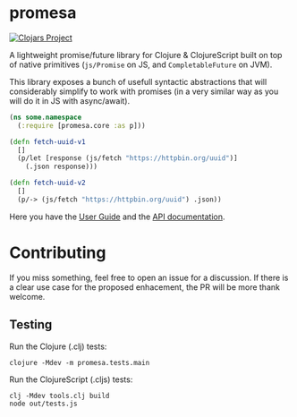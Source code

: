 # promesa #

[![Clojars Project](http://clojars.org/funcool/promesa/latest-version.svg)](http://clojars.org/funcool/promesa)

A lightweight promise/future library for Clojure & ClojureScript built
on top of native primitives (`js/Promise` on JS, and
`CompletableFuture` on JVM).

This library exposes a bunch of usefull syntactic abstractions that
will considerably simplify to work with promises (in a very similar
way as you will do it in JS with async/await).

```clojure
(ns some.namespace
  (:require [promesa.core :as p]))

(defn fetch-uuid-v1
  []
  (p/let [response (js/fetch "https://httpbin.org/uuid")]
    (.json response)))

(defn fetch-uuid-v2
  []
  (p/-> (js/fetch "https://httpbin.org/uuid") .json))
```

Here you have the [User
Guide](https://funcool.github.io/promesa/latest/user-guide.html) and
the [API documentation](https://funcool.github.io/promesa/latest/).


# Contributing

If you miss something, feel free to open an issue for a discussion. If
there is a clear use case for the proposed enhacement, the PR will be
more thank welcome.

## Testing

Run the Clojure (.clj) tests:

``` shell
clojure -Mdev -m promesa.tests.main
```

Run the ClojureScript (.cljs) tests:

``` shell
clj -Mdev tools.clj build
node out/tests.js
```
